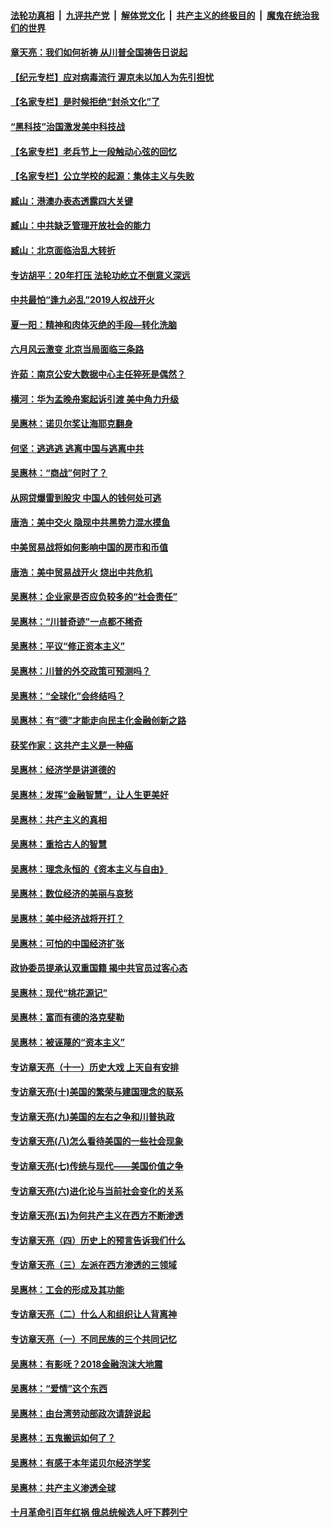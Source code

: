 

####  [法轮功真相](../../../../basic/blob/master/README.md?t=06300602) &nbsp;|&nbsp; [九评共产党](../../../../9ping.md/blob/master/README.md?t=06300602) &nbsp;|&nbsp; [解体党文化](../../../../jtdwh.md/blob/master/README.md?t=06300602)  &nbsp;|&nbsp; [共产主义的终极目的](../../../../gczydzjmd.md/blob/master/README.md?t=06300602) &nbsp;|&nbsp; [魔鬼在统治我们的世界](../../../../mgztzwmdsj.md/blob/master/README.md?t=06300602) 

#### [章天亮：我们如何祈祷 从川普全国祷告日说起](../pages/nsc423/n11944627.md?t=06300602) 

#### [【纪元专栏】应对病毒流行 渥京未以加人为先引担忧](../pages/nsc423/n11875714.md?t=06300602) 

#### [【名家专栏】是时候拒绝“封杀文化”了](../pages/nsc423/n11814093.md?t=06300602) 

#### [“黑科技”治国激发美中科技战](../pages/nsc423/n11638056.md?t=06300602) 

#### [【名家专栏】老兵节上一段触动心弦的回忆](../pages/nsc423/n11646016.md?t=06300602) 

#### [【名家专栏】公立学校的起源：集体主义与失败](../pages/nsc423/n11601833.md?t=06300602) 

#### [臧山：港澳办表态透露四大关键](../pages/nsc423/n11421628.md?t=06300602) 

#### [臧山：中共缺乏管理开放社会的能力](../pages/nsc423/n11407457.md?t=06300602) 

#### [臧山：北京面临治乱大转折](../pages/nsc423/n11406895.md?t=06300602) 

#### [专访胡平：20年打压 法轮功屹立不倒意义深远](../pages/nsc423/n11398800.md?t=06300602) 

#### [中共最怕“逢九必乱”2019人权战开火](../pages/nsc423/n11385248.md?t=06300602) 

#### [夏一阳：精神和肉体灭绝的手段—转化洗脑](../pages/nsc423/n11368250.md?t=06300602) 

#### [六月风云激变 北京当局面临三条路](../pages/nsc423/n11313668.md?t=06300602) 

#### [许茹：南京公安大数据中心主任猝死是偶然？](../pages/nsc423/n11064744.md?t=06300602) 

#### [横河：华为孟晚舟案起诉引渡 美中角力升级](../pages/nsc423/n11027230.md?t=06300602) 

#### [吴惠林：诺贝尔奖让海耶克翻身](../pages/nsc423/n10890049.md?t=06300602) 

#### [何坚：逃逃逃 逃离中国与逃离中共](../pages/nsc423/n10592891.md?t=06300602) 

#### [吴惠林：“商战”何时了？](../pages/nsc423/n10573558.md?t=06300602) 

#### [从网贷爆雷到股灾 中国人的钱何处可逃](../pages/nsc423/n10572800.md?t=06300602) 

#### [唐浩：美中交火 隐现中共黑势力混水摸鱼](../pages/nsc423/n10544040.md?t=06300602) 

#### [中美贸易战将如何影响中国的房市和币值](../pages/nsc423/n10543697.md?t=06300602) 

#### [唐浩：美中贸易战开火 烧出中共危机](../pages/nsc423/n10540126.md?t=06300602) 

#### [吴惠林：企业家是否应负较多的“社会责任”](../pages/nsc423/n10535022.md?t=06300602) 

#### [吴惠林：“川普奇迹”一点都不稀奇](../pages/nsc423/n10512808.md?t=06300602) 

#### [吴惠林：平议“修正资本主义”](../pages/nsc423/n10495724.md?t=06300602) 

#### [吴惠林：川普的外交政策可预测吗？](../pages/nsc423/n10462387.md?t=06300602) 

#### [吴惠林：“全球化”会终结吗？](../pages/nsc423/n10452838.md?t=06300602) 

#### [吴惠林：有“德”才能走向民主化金融创新之路](../pages/nsc423/n10432292.md?t=06300602) 

#### [获奖作家：这共产主义是一种癌](../pages/nsc423/n10431541.md?t=06300602) 

#### [吴惠林：经济学是讲道德的](../pages/nsc423/n10398014.md?t=06300602) 

#### [吴惠林：发挥“金融智慧”，让人生更美好](../pages/nsc423/n10375019.md?t=06300602) 

#### [吴惠林：共产主义的真相](../pages/nsc423/n10351394.md?t=06300602) 

#### [吴惠林：重拾古人的智慧](../pages/nsc423/n10337691.md?t=06300602) 

#### [吴惠林：理念永恒的《资本主义与自由》](../pages/nsc423/n10316274.md?t=06300602) 

#### [吴惠林：数位经济的美丽与哀愁](../pages/nsc423/n10292946.md?t=06300602) 

#### [吴惠林：美中经济战将开打？](../pages/nsc423/n10258825.md?t=06300602) 

#### [吴惠林：可怕的中国经济扩张](../pages/nsc423/n10219147.md?t=06300602) 

#### [政协委员提承认双重国籍 揭中共官员过客心态](../pages/nsc423/n10208809.md?t=06300602) 

#### [吴惠林：现代“桃花源记”](../pages/nsc423/n10185234.md?t=06300602) 

#### [吴惠林：富而有德的洛克斐勒](../pages/nsc423/n10142264.md?t=06300602) 

#### [吴惠林：被诬蔑的“资本主义”](../pages/nsc423/n10124816.md?t=06300602) 

#### [专访章天亮（十一）历史大戏 上天自有安排](../pages/nsc423/n10094905.md?t=06300602) 

#### [专访章天亮(十)美国的繁荣与建国理念的联系](../pages/nsc423/n10094899.md?t=06300602) 

#### [专访章天亮(九)美国的左右之争和川普执政](../pages/nsc423/n10094889.md?t=06300602) 

#### [专访章天亮(八)怎么看待美国的一些社会现象](../pages/nsc423/n10094857.md?t=06300602) 

#### [专访章天亮(七)传统与现代——美国价值之争](../pages/nsc423/n10093140.md?t=06300602) 

#### [专访章天亮(六)进化论与当前社会变化的关系](../pages/nsc423/n10092036.md?t=06300602) 

#### [专访章天亮(五)为何共产主义在西方不断渗透](../pages/nsc423/n10083620.md?t=06300602) 

#### [专访章天亮（四）历史上的预言告诉我们什么](../pages/nsc423/n10083606.md?t=06300602) 

#### [专访章天亮（三）左派在西方渗透的三领域](../pages/nsc423/n10081115.md?t=06300602) 

#### [吴惠林：工会的形成及其功能](../pages/nsc423/n10080633.md?t=06300602) 

#### [专访章天亮（二）什么人和组织让人背离神](../pages/nsc423/n10076637.md?t=06300602) 

#### [专访章天亮（一）不同民族的三个共同记忆](../pages/nsc423/n10074188.md?t=06300602) 

#### [吴惠林：有影呒？2018金融泡沫大地震](../pages/nsc423/n10040534.md?t=06300602) 

#### [吴惠林：“爱情”这个东西](../pages/nsc423/n10019423.md?t=06300602) 

#### [吴惠林：由台湾劳动部政次请辞说起](../pages/nsc423/n9979679.md?t=06300602) 

#### [吴惠林：五鬼搬运如何了？](../pages/nsc423/n9925338.md?t=06300602) 

#### [吴惠林：有感于本年诺贝尔经济学奖](../pages/nsc423/n9871883.md?t=06300602) 

#### [吴惠林：共产主义渗透全球](../pages/nsc423/n9812748.md?t=06300602) 

#### [十月革命引百年红祸 俄总统候选人吁下葬列宁](../pages/nsc423/n9810182.md?t=06300602) 

